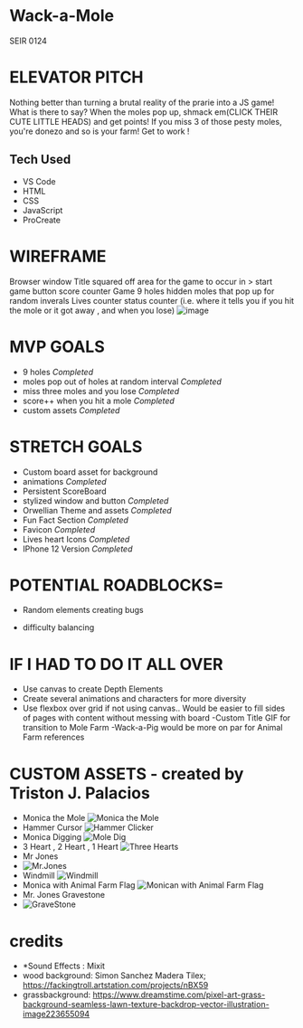# Wack-a-Mole

SEIR 0124
# ELEVATOR PITCH

Nothing better than turning a brutal reality of the prarie into a JS game! What is there to say? When the moles pop up, shmack em(CLICK THEIR CUTE LITTLE HEADS) and get points! If you miss 3 of those pesty moles, you're donezo and so is your farm! Get to work !

## Tech Used

* VS Code
* HTML
* CSS
* JavaScript
* ProCreate

# WIREFRAME
Browser window
Title
squared off area for the game to occur in >
start game button
score counter 
Game
9 holes
hidden moles that pop up for random inverals
Lives counter
status counter (i.e. where it tells you if you hit the mole or it got away , and when you lose)
![image](https://user-images.githubusercontent.com/97129216/153537275-12914d83-f153-458e-9893-c6c2f13e90f2.png)


# MVP GOALS

* 9 holes *Completed*
* moles pop out of holes at random interval *Completed*
* miss three moles and you lose *Completed*
* score++ when you hit a mole *Completed*
* custom assets *Completed*


# STRETCH GOALS
* Custom board asset for background 
* animations *Completed*
* Persistent ScoreBoard
* stylized window and button *Completed*
* Orwellian Theme and assets *Completed*
* Fun Fact Section *Completed*
* Favicon *Completed*
* Lives heart Icons *Completed*
* IPhone 12 Version *Completed*


# POTENTIAL ROADBLOCKS=
* Random elements creating bugs
- difficulty balancing

# IF I HAD TO DO IT ALL OVER
- Use canvas to create Depth Elements
- Create several animations and characters for more diversity
- Use flexbox over grid if not using canvas.. Would be easier to fill sides of pages with content without messing with board
-Custom Title GIF for transition to Mole Farm
-Wack-a-Pig would be more on par for Animal Farm references


# CUSTOM ASSETS - created by Triston J. Palacios
* Monica the Mole 
![Monica the Mole](https://github.com/tristonpalacios/WaM/blob/main/Untitled_Artwork%202.gif)
* Hammer Cursor 
![Hammer Clicker](https://github.com/tristonpalacios/WaM/blob/main/Hammer%20Clicker.png)
* Monica Digging 
![Mole Dig](https://github.com/tristonpalacios/WaM/blob/main/Dig.gif)
* 3 Heart , 2 Heart , 1 Heart 
![Three Hearts](https://github.com/tristonpalacios/WaM/blob/main/three%20heart.png)
* Mr Jones
* ![Mr.Jones](https://github.com/tristonpalacios/WaM/blob/main/Untitled_Artwork%205.gif)
* Windmill
![Windmill](https://github.com/tristonpalacios/WaM/blob/main/windmill.gif)
* Monica with Animal Farm Flag
![Monican with Animal Farm Flag](https://github.com/tristonpalacios/WaM/blob/main/Animal%20Farm.png)
* Mr. Jones Gravestone
* ![GraveStone](https://github.com/tristonpalacios/WaM/blob/main/RIP.png)

# credits
* *Sound Effects : Mixit
* wood background: Simon Sanchez Madera Tilex;
https://fackingtroll.artstation.com/projects/nBX59
* grassbackground: https://www.dreamstime.com/pixel-art-grass-background-seamless-lawn-texture-backdrop-vector-illustration-image223655094


